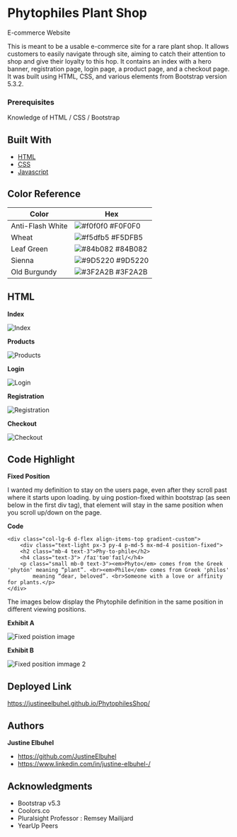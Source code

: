# Phytophiles Plant Shop
E-commerce Website

This is meant to be a usable e-commerce site for a rare plant shop. It allows customers to easily navigate through site, aiming to catch their attention to shop and give their loyalty to this hop. It contains an index with a hero banner, registration page, login page, a product page, and a checkout page. It was built using HTML, CSS, and various elements from Bootstrap version 5.3.2. 


### Prerequisites

Knowledge of HTML / CSS / Bootstrap

## Built With

* [HTML](https://developer.mozilla.org/en-US/docs/Web/HTML)
* [CSS](https://developer.mozilla.org/en-US/docs/Web/CSS)
* [Javascript](https://developer.mozilla.org/en-US/docs/Web/JavaScript)

## Color Reference

| Color             | Hex                                                                |
| ----------------- | ------------------------------------------------------------------ |
| Anti-Flash White | ![#f0f0f0](https://via.placeholder.com/10/f0f0f0?text=+) #F0F0F0 |
| Wheat | ![#f5dfb5](https://via.placeholder.com/10/f5dfb5?text=+) #F5DFB5 |
| Leaf Green | ![#84b082](https://via.placeholder.com/10/84b082?text=+) #84B082 |
| Sienna | ![#9D5220](https://via.placeholder.com/10/9D5220?text=+) 	#9D5220 |
| Old Burgundy | ![	#3F2A2B](https://via.placeholder.com/10/3F2A2B?text=+) 	#3F2A2B |


## HTML
**Index**

![Index](assets/images/ReadMePhotos/rmindex.png)

**Products**

![Products](assets/images/ReadMePhotos/rmproducts.png)

**Login**

![Login](assets/images/ReadMePhotos/rmlogin.png)

**Registration**

![Registration](assets/images/ReadMePhotos/rmreg.png)

**Checkout**

![Checkout](assets/images/ReadMePhotos/rmcheckout.png)

## Code Highlight
**Fixed Position**

I wanted my definition to stay on the users page, even after they scroll past where it starts upon loading. by uing postion-fixed within bootstrap (as seen below in the first div tag), that element will stay in the same position when you scroll up/down on the page.

**Code**

    <div class="col-lg-6 d-flex align-items-top gradient-custom">
        <div class="text-light px-3 py-4 p-md-5 mx-md-4 position-fixed">
        <h2 class="mb-4 text-3">Phy·to·phile</h2>
        <h4 class="text-3"> /faɪˈtəʊˈfaɪl/</h4>
        <p class="small mb-0 text-3"><em>Phyto</em> comes from the Greek 'phytón' meaning “plant”. <br><em>Phile</em> comes from Greek 'philos'
            meaning “dear, beloved”. <br>Someone with a love or affinity for plants.</p>
    </div>

The images below display the Phytophile definition in the same position in different viewing positions.

**Exhibit A**

![Fixed poistion image](assets/images/ReadMePhotos/gcode1.png)

**Exhibit B**

![Fixed position immage 2](assets/images/ReadMePhotos/gcode2.png)


## Deployed Link

https://justineelbuhel.github.io/PhytophilesShop/


## Authors

 **Justine Elbuhel** 

- https://github.com/JustineElbuhel
- https://www.linkedin.com/in/justine-elbuhel-/


## Acknowledgments

* Bootstrap v5.3
* Coolors.co
* Pluralsight Professor : Remsey Mailijard
* YearUp Peers